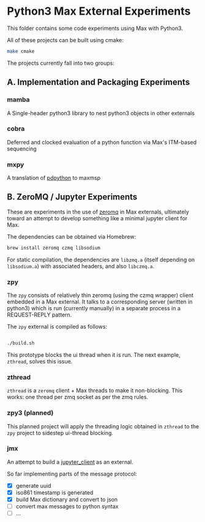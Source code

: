 # Python3 Max External Experiments

This folder contains some code experiments using Max with Python3. 

All of these projects can be built using cmake:

```bash
make cmake
```

The projects currently fall into two groups:


## A. Implementation and Packaging Experiments


### mamba

A Single-header python3 library to nest python3 objects in other externals

### cobra

Deferred and clocked evaluation of a python function via Max's ITM-based sequencing

### mxpy

A translation of [pdpython](https://github.com/garthz/pdpython) to maxmsp


## B. ZeroMQ / Jupyter Experiments

These are experiments in the use of [zeromq](https://zeromq.org) in Max externals, ultimately toward an attempt to develop something like a minimal jupyter client for Max.

The dependencies can be obtained via Homebrew:

```bash
brew install zeromq czmq libsodium
```

For static compilation, the dependencies are `libzmq.a` (itself depending on `libsodium.a`) with associated headers, and also `libczmq.a`.


### zpy

The `zpy` consists of relatively thin zeromq (using the czmq wrapper) client embedded in a Max external. It talks to a corresponding server (written in python3) which is run (currently manually) in a separate process in a  REQUEST-REPLY pattern.

The `zpy` external is compiled as follows:

```bash

./build.sh

```

This prototype blocks the ui thread when it is run. The next example, `zthread`, solves this issue.

### zthread

`zthread` is a `zeromq` client + Max threads to make it non-blocking. This works: one thread per zmq socket as per the zmq rules.

### zpy3 (planned)

This planned project will apply the threading logic obtained in `zthread` to the `zpy` project to sidestep ui-thread blocking.

### jmx

An attempt to build a [jupyter_client](https://jupyter-client.readthedocs.io/en/stable/messaging.html) as an external.

So far implementing parts of the message protocol:

- [x] generate uuid
- [x] iso861 timestamp is generated
- [x] build Max dictionary and convert to json
- [ ] convert max messages to python syntax
- [ ] ...
